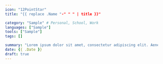 ```yaml
---
icon: "12PointStar"
title: "{{ replace .Name "-" " " | title }}"

category: "Sample" # Personal, School, Work
languages: ["Sample"]
tools: ["Sample"]
tags: []

summary: "Lorem ipsum dolor sit amet, consectetur adipiscing elit. Aenean aliquet erat quis mi mollis dapibus."
date: {{ .Date }}
draft: true
---
```


